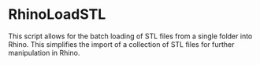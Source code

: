 # RhinoLoadSTL

This script allows for the batch loading of STL files from a single folder into Rhino. This simplifies the import of a collection of STL files for further manipulation in Rhino.
